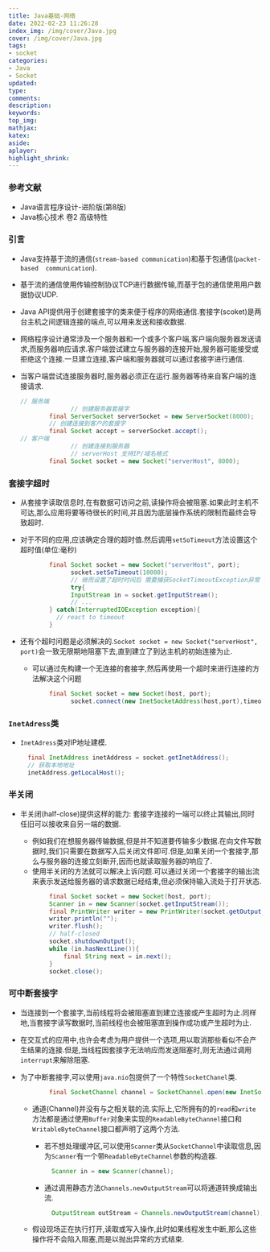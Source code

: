 ```yaml
---
title: Java基础-网络
date: 2022-02-23 11:26:28
index_img: /img/cover/Java.jpg
cover: /img/cover/Java.jpg
tags:
- socket
categories:
- Java
- Socket
updated:
type:
comments:
description:
keywords:
top_img:
mathjax:
katex:
aside:
aplayer:
highlight_shrink:
---
```


### 参考文献

* Java语言程序设计-进阶版(第8版)
* Java核心技术 卷2 高级特性

### 引言

* Java支持基于流的通信(`stream-based communication`)和基于包通信(`packet-based  communication`).

* 基于流的通信使用传输控制协议TCP进行数据传输,而基于包的通信使用用户数据协议UDP.

* Java API提供用于创建套接字的类来便于程序的网络通信.套接字(scoket)是两台主机之间逻辑连接的端点,可以用来发送和接收数据.

* 网络程序设计通常涉及一个服务器和一个或多个客户端,客户端向服务器发送请求,而服务器响应请求.客户端尝试建立与服务器的连接开始,服务器可能接受或拒绝这个连接.一旦建立连接,客户端和服务器就可以通过套接字进行通信.

* 当客户端尝试连接服务器时,服务器必须正在运行.服务器等待来自客户端的连接请求.

  ```java
  // 服务端
  				// 创建服务器套接字
          final ServerSocket serverSocket = new ServerSocket(8000);
          // 创建连接到客户的套接字
          final Socket accept = serverSocket.accept();
  // 客户端
  				// 创建连接到服务器
  				// serverHost 支持IP/域名格式
          final Socket socket = new Socket("serverHost", 8000);
  
  ```

### 套接字超时

* 从套接字读取信息时,在有数据可访问之前,读操作将会被阻塞.如果此时主机不可达,那么应用将要等待很长的时间,并且因为底层操作系统的限制而最终会导致超时.

* 对于不同的应用,应该确定合理的超时值.然后调用`setSoTimeout`方法设置这个超时值(单位:毫秒)

  ```java
          final Socket socket = new Socket("serverHost", port);
  				socket.setSoTimeout(10000);
  				// 继而设置了超时时间后 需要捕获SocketTimeoutException异常
  				try{
            	InputStream in = socket.getInputStream();
            	// ...
          } catch(InterruptedIOException exception){
            // react to timeout
          }
  
  ```

* 还有个超时问题是必须解决的.`Socket socket = new Socket("serverHost", port)`会一致无限期地阻塞下去,直到建立了到达主机的初始连接为止.

  * 可以通过先构建一个无连接的套接字,然后再使用一个超时来进行连接的方法解决这个问题

  ```java
          final Socket socket = new Socket(host, port);
  				socket.connect(new InetSocketAddress(host,port),timeout);
  ```

### `InetAdress`类

* `InetAdress`类对IP地址建模.

  ```java
  	final InetAddress inetAddress = socket.getInetAddress();
  	// 获取本地地址
  	inetAddress.getLocalHost();
  ```
  

### 半关闭

* 半关闭(half-close)提供这样的能力: 套接字连接的一端可以终止其输出,同时任旧可以接收来自另一端的数据.

  * 例如我们在想服务器传输数据,但是并不知道要传输多少数据.在向文件写数据时,我们只需要在数据写入后关闭文件即可.但是,如果关闭一个套接字,那么与服务器的连接立刻断开,因而也就读取服务器的响应了.
  * 使用半关闭的方法就可以解决上诉问题.可以通过关闭一个套接字的输出流来表示发送给服务器的请求数据已经结束,但必须保持输入流处于打开状态.

  ```java
          final Socket socket = new Socket(host, port);
          Scanner in = new Scanner(socket.getInputStream());
          final PrintWriter writer = new PrintWriter(socket.getOutputStream());
          writer.println("");
          writer.flush();
          // half-closed
          socket.shutdownOutput();
          while (in.hasNextLine()){
              final String next = in.next();
          }
          socket.close();
  ```

### 可中断套接字

* 当连接到一个套接字,当前线程将会被阻塞直到建立连接或产生超时为止.同样地,当套接字读写数据时,当前线程也会被阻塞直到操作成功或产生超时为止.

* 在交互式的应用中,也许会考虑为用户提供一个选项,用以取消那些看似不会产生结果的连接.但是,当线程因套接字无法响应而发送阻塞时,则无法通过调用`interrupt`来解除阻塞.

* 为了中断套接字,可以使用`java.nio`包提供了一个特性`SocketChanel`类.

  ```java
          final SocketChannel channel = SocketChannel.open(new InetSocketAddress(host, port));
  ```

  * 通道(Channel)并没有与之相关联的流.实际上,它所拥有的的`read`和`write`方法都是通过使用`Buffer`对象来实现的`ReadableByteChannel`接口和`WritableByteChannel`接口都声明了这两个方法.

    * 若不想处理缓冲区,可以使用`Scanner`类从`SocketChannel`中读取信息,因为`Scanner`有一个带`ReadableByteChannel`参数的构造器.

      ```java
      	Scanner in = new Scanner(channel);
      ```

    * 通过调用静态方法`Channels.newOutputStream`可以将通道转换成输出流.

      ```java
      	OutputStream outStream = Channels.newOutputStream(channel);
      ```

  * 假设现场正在执行打开,读取或写入操作,此时如果线程发生中断,那么这些操作将不会陷入阻塞,而是以抛出异常的方式结束.
